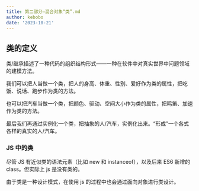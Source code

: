 ```yaml
---
title: 第二部分—混合对象“类”.md
author: kebobo
date: '2023-10-21'
---
```


## 类的定义

类/继承描述了一种代码的组织结构形式——一种在软件中对真实世界中问题领域的建模方法。

我们可以把人当做一个类，把人的身高、体重、性别、爱好作为类的属性，把吃饭、说话、跑步作为类的方法。

也可以把汽车当做一个类，把颜色、驱动、空间大小作为类的属性，把鸣笛、加速作为类的方法。

最后我们再通过实例化一个类，把抽象的人/汽车，实例化出来。“形成”一个各式各样的真实的人/汽车。

### JS 中的类

尽管 JS 有近似类的语法元素（比如 new 和 instanceof），以及后来 ES6 新增的 class。但实际上 js 是没有类的。

由于类是一种设计模式，在使用 js 的过程中也会通过面向对象进行类设计。
